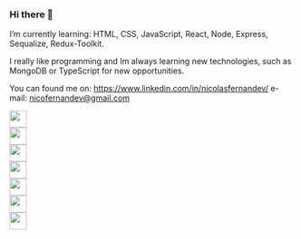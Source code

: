 ### Hi there 👋

I’m currently learning: HTML, CSS, JavaScript, React, Node, Express, Sequalize, Redux-Toolkit.


I really like programming and Im always learning new technologies, such as MongoDB or TypeScript for new opportunities.

You can found me on: 
https://www.linkedin.com/in/nicolasfernandev/
e-mail: nicofernandev@gmail.com


 
<img src="https://cdn.jsdelivr.net/gh/devicons/devicon/icons/javascript/javascript-original.svg"  height = 30px width = 30px/> <br> 
<img src="https://cdn.jsdelivr.net/gh/devicons/devicon/icons/typescript/typescript-original.svg"  height = 30px width = 30px /> <br>
<img src="https://cdn.jsdelivr.net/gh/devicons/devicon/icons/nodejs/nodejs-original.svg" height = 30px width = 30px /> <br>
<img src="https://cdn.jsdelivr.net/gh/devicons/devicon/icons/react/react-original.svg" height = 30px width = 30px /> <br>
<img src="https://cdn.jsdelivr.net/gh/devicons/devicon/icons/mongodb/mongodb-original.svg" height = 30px width = 30px /> <br>
<img src="https://cdn.jsdelivr.net/gh/devicons/devicon/icons/postgresql/postgresql-original.svg" height = 30px width = 30px /> <br>
<img src="https://cdn.jsdelivr.net/gh/devicons/devicon/icons/express/express-original.svg" height = 30px width = 30px /> <br>


<!--

-->
